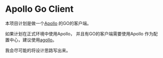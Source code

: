 # Apollo Go Client

本项目计划是做一个[Apollo](https://github.com/apolloconfig/apollo) 的GO的客户端。

如果计划在正式环境中使用Apollo， 并且有GO的客户端需要使用Apollo 作为配置中心，建议使用[agollo](https://github.com/apolloconfig/agollo)。

我会尽可能的将设计思路写出来。
